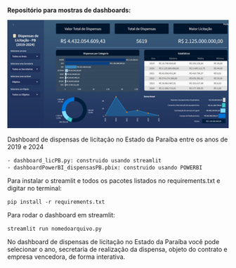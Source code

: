 **Repositório para mostras de dashboards:**

![Dashboard Licitações](streamlitimage.jpg)

Dashboard de dispensas de licitação no Estado da Paraíba entre os anos de 2019 e 2024

    - dashboard_licPB.py: construido usando streamlit
    - dashboardPowerBI_dispensasPB.pbix: construido usando POWERBI


Para instalar o streamlit e todos os pacotes listados no requirements.txt e digitar no terminal:
    
    pip install -r requirements.txt

Para rodar o dashboard em streamlit:

    streamlit run nomedoarquivo.py



No dashboard de dispensas de licitação no Estado da Paraíba você pode selecionar o ano, secretaria de realização da dispensa, objeto do contrato e empresa vencedora, de forma interativa.

